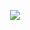 <p align="center">
  <img src="https://github.com/brudnak/brudnak/blob/main/andrewbrudnak.png" />
</p>
